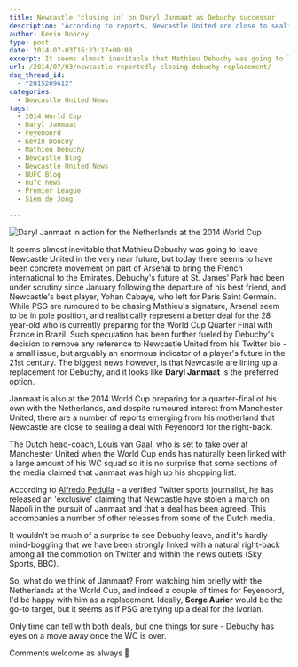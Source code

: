 ```yaml
---
title: Newcastle 'closing in' on Daryl Janmaat as Debuchy successor
description: 'According to reports, Newcastle United are close to sealing a deal for Dutch right-back Daryl Janmaat as an inevitable replacement for Mathieu Debuchy.'
author: Kevin Doocey
type: post
date: 2014-07-03T16:23:17+00:00
excerpt: It seems almost inevitable that Mathieu Debuchy was going to leave Newcastle United in the very near future, but today there seems to have been concrete movement on part of Arsenal to bring the French international..
url: /2014/07/03/newcastle-reportedly-closing-debuchy-replacement/
dsq_thread_id:
  - "2815209612"
categories:
  - Newcastle United News
tags:
  - 2014 World Cup
  - Daryl Janmaat
  - Feyenoord
  - Kevin Doocey
  - Mathieu Debuchy
  - Newcastle Blog
  - Newcastle United News
  - NUFC Blog
  - nufc news
  - Premier League
  - Siem de Jong

---
```

![Daryl Janmaat in action for the Netherlands at the 2014 World Cup](http://www.tynetime.com/wp-content/uploads/2014/07/Daryl-Janmaat-Netherlands.jpg "Janmaat - Reported to be the preferred replacement for departing Debuchy")

It seems almost inevitable that Mathieu Debuchy was going to leave Newcastle United in the very near future, but today there seems to have been concrete movement on part of Arsenal to bring the French international to the Emirates. Debuchy's future at St. James' Park had been under scrutiny since January following the departure of his best friend, and Newcastle's best player, Yohan Cabaye, who left for Paris Saint Germain. While PSG are rumoured to be chasing Mathieu's signature, Arsenal seem to be in pole position, and realistically represent a better deal for the 28 year-old who is currently preparing for the World Cup Quarter Final with France in Brazil. Such speculation has been further fueled by Debuchy's decision to remove any reference to Newcastle United from his Twitter bio - a small issue, but arguably an enormous indicator of a player's future in the 21st century. The biggest news however, is that Newcastle are lining up a replacement for Debuchy, and it looks like **Daryl Janmaat** is the preferred option.

Janmaat is also at the 2014 World Cup preparing for a quarter-final of his own with the Netherlands, and despite rumoured interest from Manchester United, there are a number of reports emerging from his motherland that Newcastle are close to sealing a deal with Feyenoord for the right-back.

The Dutch head-coach, Louis van Gaal, who is set to take over at Manchester United when the World Cup ends has naturally been  linked with a large amount of his WC squad so it is no surprise that some sections of the media claimed that Janmaat was high up his shopping list.

According to [Alfredo Pedulla](https://twitter.com/AlfredoPedulla "Alfredo Pedulla Twitter") - a verified Twitter sports journalist, he has released an 'exclusive' claiming that Newcastle have stolen a march on Napoli in the pursuit of Janmaat and that a deal has been agreed. This accompanies a number of other releases from some of the Dutch media.

It wouldn't be much of a surprise to see Debuchy leave, and it's hardly mind-boggling that we have been strongly linked with a natural right-back among all the commotion on Twitter and within the news outlets (Sky Sports, BBC).

So, what do we think of Janmaat? From watching him briefly with the Netherlands at the World Cup, and indeed a couple of times for Feyenoord, I'd be happy with him as a replacement. Ideally, **Serge Aurier** would be the go-to target, but it seems as if PSG are tying up a deal for the Ivorian.

Only time can tell with both deals, but one things for sure - Debuchy has eyes on a move away once the WC is over.

Comments welcome as always 🙂

